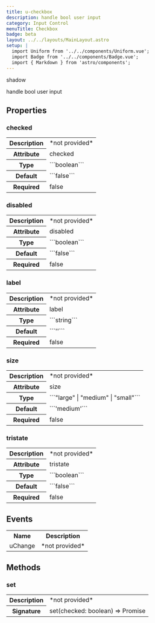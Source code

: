 ```yaml
---
title: u-checkbox
description: handle bool user input
category: Input Control
menuTitle: Checkbox
badge: beta
layout: ../../layouts/MainLayout.astro
setup: |
  import Uniform from '../../components/Uniform.vue';
  import Badge from '../../components/Badge.vue';
  import { Markdown } from 'astro/components';
---
```


<Badge> shadow </Badge>

handle bool user input

## Properties

### checked

<table>
<tr><th>Description</th><td><Markdown>*not provided*</Markdown></td></tr>
<tr><th>Attribute</th><td><Markdown>checked</Markdown></td></tr>
<tr><th>Type</th><td><Markdown>```boolean```</Markdown></td></tr>
<tr><th>Default</th><td><Markdown>```false```</Markdown></td></tr>
<tr><th>Required</th><td><Markdown>false</Markdown></td></tr>
</table>

### disabled

<table>
<tr><th>Description</th><td><Markdown>*not provided*</Markdown></td></tr>
<tr><th>Attribute</th><td><Markdown>disabled</Markdown></td></tr>
<tr><th>Type</th><td><Markdown>```boolean```</Markdown></td></tr>
<tr><th>Default</th><td><Markdown>```false```</Markdown></td></tr>
<tr><th>Required</th><td><Markdown>false</Markdown></td></tr>
</table>

### label

<table>
<tr><th>Description</th><td><Markdown>*not provided*</Markdown></td></tr>
<tr><th>Attribute</th><td><Markdown>label</Markdown></td></tr>
<tr><th>Type</th><td><Markdown>```string```</Markdown></td></tr>
<tr><th>Default</th><td><Markdown>```''```</Markdown></td></tr>
<tr><th>Required</th><td><Markdown>false</Markdown></td></tr>
</table>

### size

<table>
<tr><th>Description</th><td><Markdown>*not provided*</Markdown></td></tr>
<tr><th>Attribute</th><td><Markdown>size</Markdown></td></tr>
<tr><th>Type</th><td><Markdown>```"large" | "medium" | "small"```</Markdown></td></tr>
<tr><th>Default</th><td><Markdown>```'medium'```</Markdown></td></tr>
<tr><th>Required</th><td><Markdown>false</Markdown></td></tr>
</table>

### tristate

<table>
<tr><th>Description</th><td><Markdown>*not provided*</Markdown></td></tr>
<tr><th>Attribute</th><td><Markdown>tristate</Markdown></td></tr>
<tr><th>Type</th><td><Markdown>```boolean```</Markdown></td></tr>
<tr><th>Default</th><td><Markdown>```false```</Markdown></td></tr>
<tr><th>Required</th><td><Markdown>false</Markdown></td></tr>
</table>

## Events

<table>
<tr><th>Name</th><th>Description</th></tr>

<tr><td><Markdown>uChange</Markdown></td><td><Markdown>*not provided*</Markdown></td></tr></table>

## Methods

### set

<table>
<tr><th>Description</th><td><Markdown>*not provided*</Markdown></td></tr>
<tr><th>Signature</th><td><Markdown>set(checked: boolean) => Promise<void></Markdown></td></tr>
</table>

</table>
